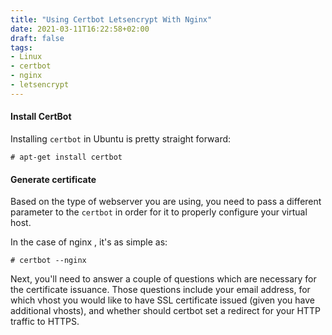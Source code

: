 ```yaml
---
title: "Using Certbot Letsencrypt With Nginx"
date: 2021-03-11T16:22:58+02:00
draft: false
tags:
- Linux
- certbot
- nginx
- letsencrypt
---
```



#### Install CertBot

Installing `certbot` in Ubuntu is pretty straight forward:

```
# apt-get install certbot
```

#### Generate certificate

Based on the type of webserver you are using, you need to pass a different parameter to the `certbot` in order for it to properly configure your virtual host.

In the case of nginx , it's as simple as:


```
# certbot --nginx
```

Next, you'll need to answer a couple of questions which are necessary for the certificate issuance. Those questions include your email address, for which vhost you would like to have SSL certificate issued (given you have additional vhosts), and whether should certbot set a redirect for your HTTP traffic to HTTPS.

